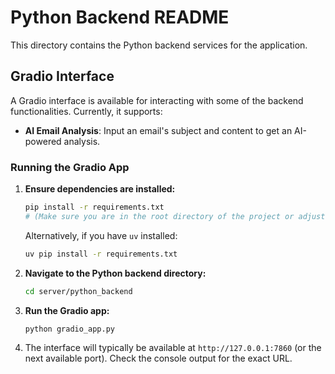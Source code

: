# Python Backend README

This directory contains the Python backend services for the application.

## Gradio Interface

A Gradio interface is available for interacting with some of the backend functionalities.
Currently, it supports:
- **AI Email Analysis**: Input an email's subject and content to get an AI-powered analysis.

### Running the Gradio App

1.  **Ensure dependencies are installed:**
    ```bash
    pip install -r requirements.txt
    # (Make sure you are in the root directory of the project or adjust path to requirements.txt)
    ```
    Alternatively, if you have `uv` installed:
    ```bash
    uv pip install -r requirements.txt
    ```

2.  **Navigate to the Python backend directory:**
    ```bash
    cd server/python_backend
    ```

3.  **Run the Gradio app:**
    ```bash
    python gradio_app.py
    ```

4.  The interface will typically be available at `http://127.0.0.1:7860` (or the next available port). Check the console output for the exact URL.
